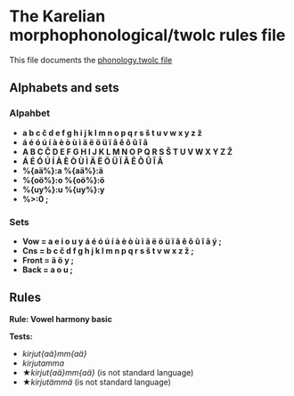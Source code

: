 # The Karelian morphophonological/twolc rules file 

This file documents the [phonology.twolc file](http://github.com/giellalt/lang-krl/blob/main/src/fst/phonology.twolc) 

## Alphabets and sets

### Alpahbet
 - **a b c č d e f g h i j k l m n o p q r s š t u v w x y z ž**
 - **á é ó ú í à è ò ù ì ä ë ö ü ï â ê ô û î ã**
 - **A B C Č D E F G H I J K L M N O P Q R S Š T U V W X Y Z Ž**
 - **Á É Ó Ú Í À È Ò Ù Ì Ä Ë Ö Ü Ï Â Ê Ô Û Î Ã**
 - **%{aä%}:a %{aä%}:ä**
 - **%{oö%}:o %{oö%}:ö**
 - **%{uy%}:u %{uy%}:y**
 - **%>:0 ;**


### Sets

 - **Vow = a e i o u y**
   **á é ó ú í à è ò ù ì ä ë ö ü ï â ê ô û î ã ý ;**
 - **Cns = b c č d f g h j k l m n p q r s š t v w x z ž ;**
 - **Front = ä ö y ;**
 - **Back = a o u ;**

## Rules

**Rule: Vowel harmony basic** 

**Tests:**
* *kirjut{aä}mm{aä}*
* *kirjutamma*
* ★*kirjut{aä}mm{aä}* (is not standard language)
* ★*kirjutämmä* (is not standard language)

